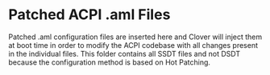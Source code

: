 # Patched ACPI .aml Files

Patched .aml configuration files are inserted here and Clover will inject them at boot time in order to modify the ACPI codebase with all changes present in the individual files. This folder contains all SSDT files and not DSDT because the configuration method is based on Hot Patching.



